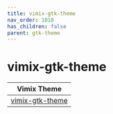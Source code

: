 ```yaml
---
title: vimix-gtk-theme
nav_order: 1010
has_children: false
parent: gtk-theme
---
```



# vimix-gtk-theme

| Vimix Theme |
| --- |
| [vimix-gtk-theme](https://github.com/vinceliuice/vimix-gtk-themes) |
